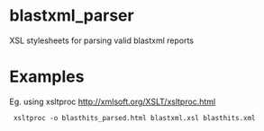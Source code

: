 # blastxml_parser
XSL stylesheets for parsing valid blastxml reports

# Examples
Eg. using xsltproc
http://xmlsoft.org/XSLT/xsltproc.html

     xsltproc -o blasthits_parsed.html blastxml.xsl blasthits.xml
